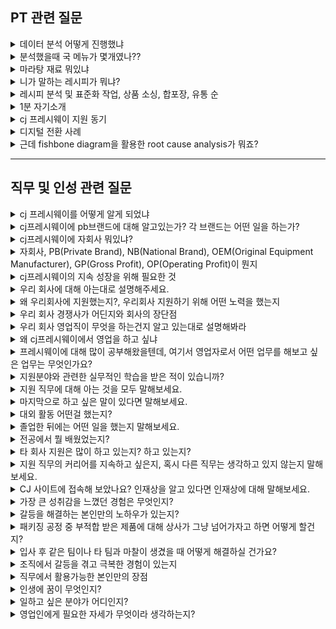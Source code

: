 ## PT 관련 질문

<details markdown = "1">
<summary>데이터 분석 어떻게 진행했냐</summary>
우선 전국의 모든 학교마다 고유한 코드가 있었습니다. 이것을 나이스라는 교육정보 포털에서 다운로드 한 뒤에 이 코드를 바탕으로 식단 정보를 다운로드 했습니다.<br>
이때 식단 정보가 한건에 최대 1000개의 데이터만 다운로드 할 수 있어서, 자바라는 언어를 사용해서 다운로드 자동화를 위한 코드를 설계했고, 이를 바탕으로 750만개의 데이터를 다운로드 했습니다.<br>
다운로드 한 식단 데이터는 데이터베이스에 저장되게 하였고, 분석시에는 mysql이라는 언어를 사용해서 분석하였습니다.<br>
</details>

<details markdown = "1">
<summary>분석했을때 국 메뉴가 몇개였나??</summary>
단순히 국의 이름을 기반으로 했을텐 총 2만 몇개 정도가 나왔었습니다. 하지만 너무 많이 나왔다고 생각해서 데이터를 분석해보니 같은 메뉴임에도(ex: 콩나물 국, 맑은 콩나물국) 이름이 좀 다른 경우가 있었습니다.<br>
따라서 같은 메뉴를 추리기 위한 처리 과정이 필요했고, 메뉴가 너무 많아서 마라탕의 순위에 영향을 끼칠수 있는 메뉴에 대해서만 데이터를 추렸습니다.<br>
</details>

<details markdown = "1">
<summary>마라탕 재료 뭐있냐</summary>
채소류 부터 보자면 청경채,알배추,숙주,콩나물,푸주나 건두부가 있고 이외에는 중국당면이나 분모자와 소고기 또는 양고기가 있다.<br>
향신료 에는 깨 소스나 식초의 일종인 흑초를 넣기도 하지만<br>
핵심 적인 매운맛을 내는 것은 크게 마유와 라유로 나뉨.<br>
라유 : 매운맛을 내는 고추 기름<br>
마유가 바로 독특한 매운맛을 만들어주는 비밀.(얼얼한 느낌을 내줌), 기름에 다양한 향신료 넣어 만듬.(초피, 후추, 정향, 팔각,회향,쯔란 등)<br>
</details>

<details markdown = "1">
<summary>니가 말하는 레시피가 뭐냐?</summary>
호불호의 가장 큰이유는 매운맛과 향인것 같습니다. 이때 라유의 양은 줄이고, 마유에서 산초의 양을 조금 더 늘여서 매운맛은 줄이돼 얼얼한 맛을 유지함으로서 차별화된 맛을 개발할 수 있을거같습니다.<br>
그리고 보통 사골 육수를 베이스로 하고 치킨 스톡을 사용하는 것으로 알고 있는데 닭 육수를 주 베이스로 하면 조금더 깔끔한 맛을 낼수 있을거라 생각합니다.<br>
</details>

<details markdown = "1">
<summary>레시피 분석 및 표준화 작업, 상품 소싱, 합포장, 유통 순</summary>
첫번째 단계는 밀키트에 사용될 레시피를 분석하고, 대량 생산을 위한 표준화 작업(각 재료의 양, 조리 순서 및 시간, 재료 처리 방법 등을 명확히 기록)<br>
상품 소싱은 필요한 식자재나 포장 재료를 공급하는 공급처를 찾고, 가격이나 품질 등을 고려해서 최적의 공급처를 선정하는 과정입니다.<br>
합포장은 선정된 재료들을 밀키트로 조합하여 포장하는 작업이고, 유통은 완성된 밀키트를 소비자에게 배송하는 과정입니다.<br>
</details>

<details markdown = "1">
<summary>1분 자기소개</summary>
안녕하십니까 cj프레시웨이 영업직군 지원자 김욱종입니다. 저는 차별화된 영업 전략을 세우기 위해 두가지 역량을 쌓아왔습니다.<br>
첫째 의사소통입니다. 학부 시절 다양한 프로젝트에서 팀장의 역할을 맡아 여러 팀원들의 참여 의지를 높이고 의견을 조율해본 경험이 있습니다.<br> 
단순히 업무 배분 뿐 아니라 팀원들의 어려움을 경청하여 그들의 상황을 파악하고, 도움을 주거나 해결방안을 제시하여 프로젝트를 성공적으로 마무리 하였습니다.<br>
두번째로 데이터 분석 능력입니다. 학부 연구생 시절 이산화질소 측정 연구 과제 수주를 위해 타 연구실에 비해 산출 오차가 적다는 점을 수치적으로 계산 및 비교하여 강조하였고, 
최종적으로 해당 연구과제를 수주하였습니다. 또한 데이터 분석 능력을 바탕으로 추가 예산을 수주한 경험이 있습니다. 
국립 환경 과학원에서 맡긴 장비의 관측 한계점을 증명하고, 장비 튜닝을 통해서만 산출 오차를 줄일수 있다는 점을 증명하여 
최종적으로 추가 예산을 따내었고 산출오차를 20%에서 70%까지 개선하는 성과를 거둘 수 있었습니다.<br>
이러한 의사소통 능력과 데이터 분석 능력을 바탕으로 차별화되고 합리적인 영업 전략을 세우는 영업사원이 되겠습니다. 감사합니다.<br>
</details>

<details markdown = "1">
<summary>cj 프레시웨이 지원 동기</summary>
cj프레시웨이의 경우 데이터를 활용하여 고객분들께서 보다 편하고, 합리적인 가격에 좋은 품질의 상품을 주문하고 재떄 사용할 수 있도록 디지털 전환을 계속해 나가고 있습니다.<br>
이러한 노력을 바탕으로 업계 최초 cloud 전환을 통해 고객분들에게 안정적이고 빠른 서비스를 제공하고 있으며, 고객분들의 사업에 필요한 모든 데이터를 다각적으로 분석하여 인사이트를 제공하고 있습니다.<br>
디지털 전환을 바탕으로 고객 중심적 솔루션을 제공하고 있는 귀사에서, 학부와 연구생 시절 키웠던 데이터 분석 능력과 이를 기반으로 한 설득 경험, 여러 프로젝트에서 팀장의 역할을 맡아 팀원들의 참여 의지를 높여준 저의 의사소통 능력이 영업직군에 적합하다고 생각하였습니다.<br>
저의 역량을 바탕으로 귀사에서 데이터 중심적이고, 차별화된 영업 전략을 바탕으로 고객과 상생하는 FRESH한 인재로 성장해 나가겠습니다.
</details>

<details markdown = "1">
<summary>디지털 전환 사례</summary>

</details>

<details markdown = "1">
<summary>근데 fishbone diagram을 활용한 root cause analysis가 뭐죠? </summary>
Fishbone diagram은 복잡한 문제의 근본 원인들을 찾아내고 시각화하기 위해 사용되는 도식입니다. 이 도식은 문제를 일으킨 다양한 원인을 '물고기 뼈' 모양으로 배열하여, 원인과 결과 간의 관계를 명확하게 보여줍니다. 특히, 문제가 서로 연관된 여러 요소들에 의해 발생했을 경우, 각각의 원인을 분류하고 연결점을 파악하는 데 매우 유용합니다.<br>
</details>



---

## 직무 및 인성 관련 질문
<details markdown = "1">
<summary>cj 프레시웨이를 어떻게 알게 되었냐</summary>
(이연복이 단체 급식 경험이 없음 -> 이걸 가르쳐줌), 갈비찜 닭구이 했음<br>
한국인의 식판이라는 예능 프로그램에서 급식 솔루션 담당 셰프 분께서 대량 급식시 조리를 하는 방법을 가르쳐주시는 장면을 보고 처음 알게 되었습니다.<br> 
</details>

<details markdown = "1">
<summary>cj프레시웨이에 pb브랜드에 대해 알고있는가? 각 브랜드는 어떤 일을 하는가?</summary>
아이누리는 아이들에게 좋은 먹거리와 올바른 식습관을 위한 건강한 식문화 프로그램을 제공하는 키즈 전문 식품 브랜드입니다.<br>
헬씨누리는 시니어 분들에게 특화된 맞춤형 식자재와 서비스 뿐 아니라, 더욱 건강하고 지속가능한 토탈 푸드 케어 솔루션을 제공하는 브랜드입니다.<br>
튼튼스쿨은 고품질의 식자재와 트렌디한 급식 솔루션을 제공하는 학교 급식 경로 특화 브랜드입니다.<br>
정품진 한우 한돈은 엄격한 사양 관리와 HACCP 인증이 된 첨단 시설에서 키운 한우의 깊은 풍미를 느끼게 해주는 고품질 브랜드입니다.<br>
dono는 뉴질랜드에서 건너온 정통 프리미엄 유제품 & 양식재 전문 브랜드입니다.<br>
마지막으로 freshone은 지역의 중소업체와 상생하는 안정적이고 체계화된 유통 구조를 통하여 우수의 품질의 상품을 최고의 가격 경쟁력으로 전달하는 식당 전문 식자재 브랜드입니다.<br>
</details>

<details markdown = "1">
<summary>cj프레시웨이에 자회사 뭐있냐?</summary>
지역 거점의 중소형 식자재 유통회사와 cj프레시웨이과 함께 투자해 만든 상생 비즈니스 모델인 프레시원과
B2B형 간편식 제조 및 밀 솔루션 전문 기업인 프레스 플러스가 있습니다.<br>
</details>

<details markdown = "1">
<summary>자회사, PB(Private Brand), NB(National Brand), OEM(Original Equipment Manufacturer), GP(Gross Profit), OP(Operating Profit)이 뭔지</summary>
pb : 유통업체에서 직접 만든 자체 브랜드 상품으로, 제조 설비를 갖추지 않은 업체가 독자적으로 상품을 기획한 후 생산만 제조 업체에 의뢰해서 판매하는 상품, nb에 비해 저렴<br>
nb : 제조업체가 기획하고 생산하는 브랜드<br>
oem : 주문자의 의뢰에 따라 상표를 부착하여 판매할 상품을 제작하는 업체를 뜻합니다.<br>
gp(매출 총이익) : 매출액에서 원가(제조나 구매비용)를 뺀 매출 총이익을 뜻합니다.<br>
op(영업 이익) : 매촐 총이익에서 판매 관리비를 뺀 영업이익을 뜻합니다.<br>
</details>



<details markdown = "1">
<summary>cj프레시웨이의 지속 성장을 위해 필요한 것</summary>

</details>



<details markdown = "1">
<summary>우리 회사에 대해 아는대로 설명해주세요.</summary>
(어느 부분을 중시하는지, 어느 부분에 관심을 가지는지)<br>

</details>

<details markdown = "1">
<summary>왜 우리회사에 지원했는지?, 우리회사 지원하기 위해 어떤 노력을 했는지</summary>

</details>

<details markdown = "1">
<summary>우리 회사 경쟁사가 어딘지와 회사의 장단점</summary>

</details>

<details markdown = "1">
<summary>우리 회사 영업직이 무엇을 하는건지 알고 있는대로 설명해봐라</summary>

</details>

<details markdown = "1">
<summary>왜 cj프레시웨이에서 영업을 하고 싶냐</summary>

</details>


<details markdown = "1">
<summary>프레시웨이에 대해 많이 공부해왔을텐데, 여기서 영업자로서 어떤 업무를 해보고 싶은 업무는 무엇인가요?</summary>

</details>

<details markdown = "1">
<summary>지원분야와 관련한 실무적인 학습을 받은 적이 있습니까?</summary>

</details>

<details markdown = "1">
<summary>지원 직무에 대해 아는 것을 모두 말해보세요.</summary>

</details>

<details markdown = "1">
<summary>마지막으로 하고 싶은 말이 있다면 말해보세요.</summary>

</details>

<details markdown = "1">
<summary>대외 활동 어떤걸 했는지?</summary>

</details>

<details markdown = "1">
<summary>졸업한 뒤에는 어떤 일을 했는지 말해보세요.</summary>

</details>

<details markdown = "1">
<summary>전공에서 뭘 배웠었는지?</summary>

</details>

<details markdown = "1">
<summary>타 회사 지원은 많이 하고 있는지? 하고 있는지?</summary>

</details>

<details markdown = "1">
<summary>지원 직무의 커리어를 지속하고 싶은지, 혹시 다른 직무는 생각하고 있지 않는지 말해 보세요.</summary>

</details>

<details markdown = "1">
<summary>CJ 사이트에 접속해 보았나요? 인재상을 알고 있다면 인재상에 대해 말해보세요.</summary>

</details>

<details markdown = "1">
<summary>가장 큰 성취감을 느꼈던 경험은 무엇인지?</summary>

</details>

<details markdown = "1">
<summary>갈등을 해결하는 본인만의 노하우가 있는지?</summary>

</details>

<details markdown = "1">
<summary>패키징 공정 중 부적합 받은 제품에 대해 상사가 그냥 넘어가자고 하면 어떻게 할건지?</summary>

</details>

<details markdown = "1">
<summary>입사 후 같은 팀이나 타 팀과 마찰이 생겼을 때 어떻게 해결하실 건가요?</summary>

</details>

<details markdown = "1">
<summary>조직에서 갈등을 겪고 극복한 경험이 있는지</summary>

</details>

<details markdown = "1">
<summary>직무에서 활용가능한 본인만의 장점</summary>

</details>

<details markdown = "1">
<summary>인생에 꿈이 무엇인지?</summary>

</details>

<details markdown = "1">
<summary>일하고 싶은 분야가 어디인지?</summary>

</details>

<details markdown = "1">
<summary>영업인에게 필요한 자세가 무엇이라 생각하는지?</summary>

</details>







